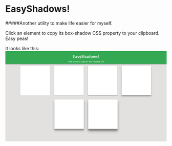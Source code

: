 # EasyShadows!
#####Another utility to make life easier for myself.

Click an element to copy its box-shadow CSS property to your clipboard. Easy peas!

It looks like this:
![alt text](https://raw.githubusercontent.com/doylek/easyshadows/screenshot/screenshot.PNG "Screenshot because screenshot")
